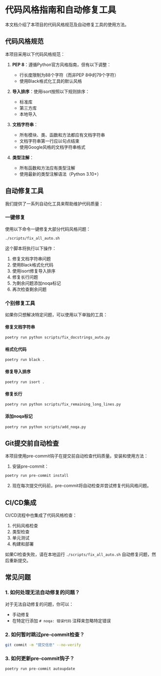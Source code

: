 # 代码风格指南和自动修复工具

本文档介绍了本项目的代码风格规范及自动修复工具的使用方法。

## 代码风格规范

本项目采用以下代码风格规范：

1. **PEP 8**：遵循Python官方风格指南，但有以下调整：
   - 行长度限制为88个字符（而非PEP 8中的79个字符）
   - 使用Black格式化工具的默认风格

2. **导入排序**：使用isort按照以下规则排序：
   - 标准库
   - 第三方库
   - 本地导入

3. **文档字符串**：
   - 所有模块、类、函数和方法都应有文档字符串
   - 文档字符串第一行应以句点结束
   - 使用Google风格的文档字符串格式

4. **类型注解**：
   - 所有函数和方法应有类型注解
   - 使用最新的类型注解语法（Python 3.10+）

## 自动修复工具

我们提供了一系列自动化工具来帮助维护代码质量：

### 一键修复

使用以下命令一键修复大部分代码风格问题：

```bash
./scripts/fix_all_auto.sh
```

这个脚本将执行以下操作：
1. 修复文档字符串问题
2. 使用Black格式化代码
3. 使用isort修复导入排序
4. 修复长行问题
5. 为剩余问题添加noqa标记
6. 再次检查剩余问题

### 个别修复工具

如果你只想解决特定问题，可以使用以下单独的工具：

#### 修复文档字符串

```bash
poetry run python scripts/fix_docstrings_auto.py
```

#### 格式化代码

```bash
poetry run black .
```

#### 修复导入排序

```bash
poetry run isort .
```

#### 修复长行

```bash
poetry run python scripts/fix_remaining_long_lines.py
```

#### 添加noqa标记

```bash
poetry run python scripts/add_noqa.py
```

## Git提交前自动检查

本项目使用pre-commit钩子在提交前自动检查代码质量。安装和使用方法：

1. 安装pre-commit：

```bash
poetry run pre-commit install
```

2. 现在每次提交代码前，pre-commit将自动检查并尝试修复代码风格问题。

## CI/CD集成

CI/CD流程中也集成了代码风格检查：

1. 代码风格检查
2. 类型检查
3. 单元测试
4. 构建和部署

如果CI检查失败，请在本地运行 `./scripts/fix_all_auto.sh` 自动修复问题，然后重新提交。

## 常见问题

### 1. 如何处理无法自动修复的问题？

对于无法自动修复的问题，你可以：
- 手动修复
- 在特定行添加 `# noqa: 错误代码` 注释来忽略特定错误

### 2. 如何暂时跳过pre-commit检查？

```bash
git commit -m "提交信息" --no-verify
```

### 3. 如何更新pre-commit钩子？

```bash
poetry run pre-commit autoupdate
```
